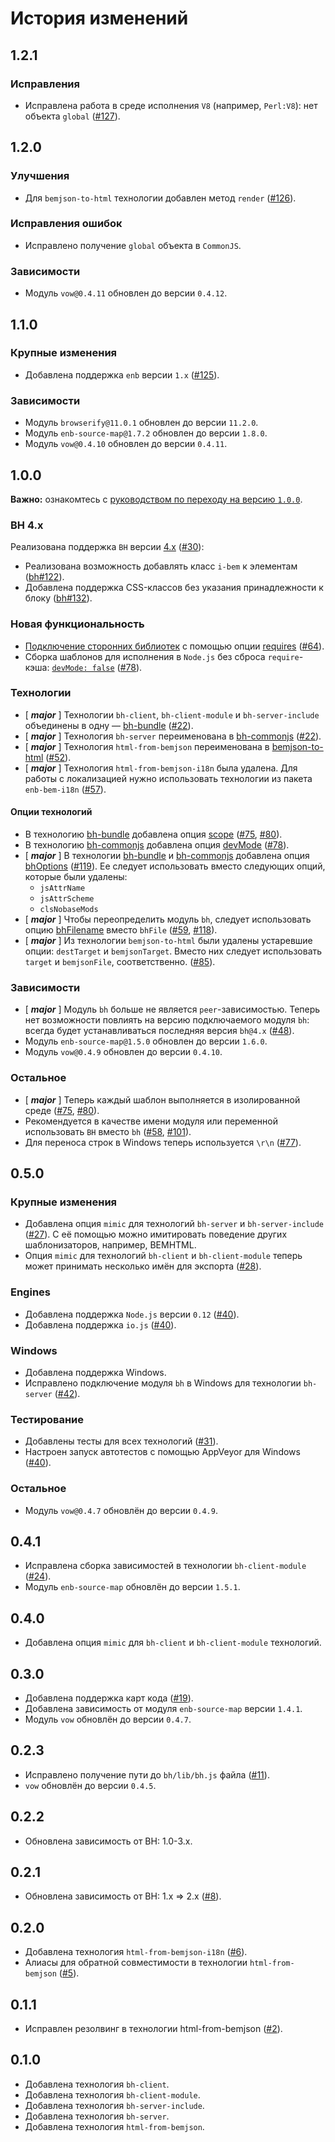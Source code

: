 История изменений
=================

1.2.1
-----

### Исправления

* Исправлена работа в среде исполнения `V8` (например, `Perl:V8`): нет объекта `global` ([#127]).

[#127]: https://github.com/enb/enb-bh/pull/127

1.2.0
-----

### Улучшения

* Для `bemjson-to-html` технологии добавлен метод `render` ([#126]).

### Исправления ошибок

* Исправлено получение `global` объекта в `CommonJS`.

### Зависимости

* Модуль `vow@0.4.11` обновлен до версии `0.4.12`.

1.1.0
-----

### Крупные изменения

* Добавлена поддержка `enb` версии `1.x` ([#125]).

### Зависимости

* Модуль `browserify@11.0.1` обновлен до версии `11.2.0`.
* Модуль `enb-source-map@1.7.2` обновлен до версии `1.8.0`.
* Модуль `vow@0.4.10` обновлен до версии `0.4.11`.

1.0.0
-----

**Важно:** ознакомтесь с [руководством по переходу на версию `1.0.0`](MIGRATION-1.md).

### BH 4.x

Реализована поддержка `BH` версии [4.x](https://github.com/bem/bh/releases/tag/v4.0.0) ([#30]):

* Реализована возможность добавлять класс `i-bem` к элементам ([bh#122]).
* Добавлена поддержка CSS-классов без указания принадлежности к блоку ([bh#132]).

### Новая функциональность

* [Подключение сторонних библиотек](README.md#Подключение-сторонних-библиотек) c помощью опции [requires](api.ru.md#requires) ([#64]).
* Сборка шаблонов для исполнения в `Node.js` без сброса `require`-кэша: [`devMode: false`](api.ru.md#devmode) ([#78]).

### Технологии

* [ __*major*__ ] Технологии `bh-client`, `bh-client-module` и `bh-server-include` объединены в одну — [bh-bundle](api.ru.md#bh-bundle) ([#22]).
* [ __*major*__ ] Технология `bh-server` переименована в [bh-commonjs](api.ru.md#bh-commonjs) ([#22]).
* [ __*major*__ ] Технология `html-from-bemjson` переименована в [bemjson-to-html](api.ru.md#bemjson-to-html) ([#52]).
* [ __*major*__ ] Технология `html-from-bemjson-i18n` была удалена. Для работы с локализацией нужно использовать технологии из пакета `enb-bem-i18n` ([#57]).

#### Опции технологий

* В технологию [bh-bundle](api.ru.md#bh-bundle) добавлена опция [scope](api.ru.md#scope) ([#75], [#80]).
* В технологию [bh-commonjs](api.ru.md#bh-commonjs) добавлена опция [devMode](api.ru.md#devmode) ([#78]).
* [ __*major*__ ] В технологии [bh-bundle](api.ru.md#bh-bundle) и [bh-commonjs](api.ru.md#bh-commonjs) добавлена опция [bhOptions](api.ru.md#bhoptions) ([#119]). Ее следует использовать вместо следующих опций, которые были удалены:
  * `jsAttrName`
  * `jsAttrScheme`
  * `clsNobaseMods`
* [ __*major*__ ] Чтобы переопределить модуль `bh`, следует использовать опцию [bhFilename](api.ru.md#bhfilename) вместо `bhFile` ([#59], [#118]).
* [ __*major*__ ] Из технологии `bemjson-to-html` были удалены устаревшие опции: `destTarget` и `bemjsonTarget`. Вместо них следует использовать `target` и `bemjsonFile`, соответственно. ([#85]).

### Зависимости

* [ __*major*__ ] Модуль `bh` больше не является `peer`-зависимостью. Теперь нет возможности повлиять на версию подключаемого модуля `bh`: всегда будет устанавливаться последняя версия `bh@4.x` ([#48]).
* Модуль `enb-source-map@1.5.0` обновлен до версии `1.6.0`.
* Модуль `vow@0.4.9` обновлен до версии `0.4.10`.

### Остальное

* [ __*major*__ ] Теперь каждый шаблон выполняется в изолированной среде ([#75], [#80]).
* Рекомендуется в качестве имени модуля или переменной использовать `BH` вместо `bh` ([#58], [#101]).
* Для переноса строк в Windows теперь используется `\r\n` ([#77]).

0.5.0
-----

### Крупные изменения

* Добавлена опция `mimic` для технологий `bh-server` и `bh-server-include` ([#27]). С её помощью можно имитировать поведение других шаблонизаторов, например, BEMHTML.
* Опция `mimic` для технологий `bh-client` и `bh-client-module` теперь может принимать несколько имён для экспорта ([#28]).

### Engines

* Добавлена поддержка `Node.js` версии `0.12` ([#40]).
* Добавлена поддержка `io.js` ([#40]).

### Windows

* Добавлена поддержка Windows.
* Исправлено подключение модуля `bh` в Windows для технологии `bh-server` ([#42]).

### Тестирование

* Добавлены тесты для всех технологий ([#31]).
* Настроен запуск автотестов с помощью AppVeyor для Windows ([#40]).

### Остальное

* Модуль `vow@0.4.7` обновлён до версии `0.4.9`.

0.4.1
-----

* Исправлена сборка зависимостей в технологии `bh-client-module` ([#24]).
* Модуль `enb-source-map` обновлён до версии `1.5.1`.

0.4.0
-----

* Добавлена опция `mimic` для `bh-client` и `bh-client-module` технологий.

0.3.0
-----

* Добавлена поддержка карт кода ([#19]).
* Добавлена зависимость от модуля `enb-source-map` версии `1.4.1`.
* Модуль `vow` обновлён до версии `0.4.7`.

0.2.3
-----
* Исправлено получение пути до `bh/lib/bh.js` файла ([#11]).
* `vow` обновлён до версии `0.4.5`.

0.2.2
-----

* Обновлена зависимость от BH: 1.0-3.x.

0.2.1
-----

* Обновлена зависимость от BH: 1.x => 2.x ([#8]).

0.2.0
-----

* Добавлена технология `html-from-bemjson-i18n` ([#6]).
* Алиасы для обратной совместимости в технологии `html-from-bemjson` ([#5]).

0.1.1
-----
* Исправлен резолвинг в технологии html-from-bemjson ([#2]).

0.1.0
-----

* Добавлена технология `bh-client`.
* Добавлена технология `bh-client-module`.
* Добавлена технология `bh-server-include`.
* Добавлена технология `bh-server`.
* Добавлена технология `html-from-bemjson`.

[bh#145]: https://github.com/bem/bh/pull/145
[bh#132]: https://github.com/bem/bh/pull/132
[bh#122]: https://github.com/bem/bh/pull/122
[bh#115]: https://github.com/bem/bh/pull/115
[bh#96]: https://github.com/bem/bh/pull/96

[#126]: https://github.com/enb/enb-bh/pull/126
[#125]: https://github.com/enb/enb-bh/pull/125
[#119]: https://github.com/enb/enb-bh/issues/119
[#118]: https://github.com/enb/enb-bh/issues/118
[#101]: https://github.com/enb/enb-bh/issues/101
[#85]: https://github.com/enb/enb-bh/issues/85
[#80]: https://github.com/enb/enb-bh/issues/80
[#77]: https://github.com/enb/enb-bh/issues/77
[#75]: https://github.com/enb/enb-bh/issues/75
[#78]: https://github.com/enb/enb-bh/issues/78
[#66]: https://github.com/enb/enb-bh/issues/66
[#64]: https://github.com/enb/enb-bh/issues/64
[#59]: https://github.com/enb/enb-bh/issues/59
[#58]: https://github.com/enb/enb-bh/pull/58
[#57]: https://github.com/enb/enb-bh/issues/57
[#52]: https://github.com/enb/enb-bh/issues/52
[#51]: https://github.com/enb/enb-bh/issues/51
[#50]: https://github.com/enb/enb-bh/issues/50
[#49]: https://github.com/enb/enb-bh/issues/49
[#48]: https://github.com/enb/enb-bh/pull/48
[#42]: https://github.com/enb/enb-bh/issues/42
[#40]: https://github.com/enb/enb-bh/pull/40
[#31]: https://github.com/enb/enb-bh/issues/31
[#30]: https://github.com/enb/enb-bh/issues/30
[#28]: https://github.com/enb/enb-bh/pull/28
[#27]: https://github.com/enb/enb-bh/issues/27
[#26]: https://github.com/enb/enb-bh/issues/26
[#24]: https://github.com/enb/enb-bh/pull/24
[#22]: https://github.com/enb/enb-bh/issues/22
[#19]: https://github.com/enb/enb-bh/pull/19
[#11]: https://github.com/enb/enb-bh/issues/11
[#8]: https://github.com/enb/enb-bh/pull/8
[#6]: https://github.com/enb/enb-bh/pull/6
[#5]: https://github.com/enb/enb-bh/pull/5
[#2]: https://github.com/enb/enb-bh/pull/2
